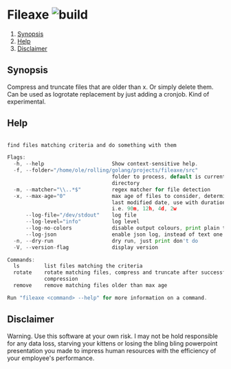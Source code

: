# Fileaxe ![build](https://github.com/triole/fileaxe/actions/workflows/build.yaml/badge.svg)

<!--- mdtoc: toc begin -->

1. [Synopsis](#synopsis)
2. [Help](#help)
3. [Disclaimer](#disclaimer)<!--- mdtoc: toc end -->

## Synopsis

Compress and truncate files that are older than x. Or simply delete them. Can be used as logrotate replacement by just adding a cronjob. Kind of experimental.

## Help

```go mdox-exec="r -h"

find files matching criteria and do something with them

Flags:
  -h, --help                      Show context-sensitive help.
  -f, --folder="/home/ole/rolling/golang/projects/fileaxe/src"
                                  folder to process, default is current
                                  directory
  -m, --matcher="\\..*$"          regex matcher for file detection
  -x, --max-age="0"               max age of files to consider, determined by
                                  last modified date, use with duration like
                                  i.e. 90m, 12h, 4d, 2w
      --log-file="/dev/stdout"    log file
      --log-level="info"          log level
      --log-no-colors             disable output colours, print plain text
      --log-json                  enable json log, instead of text one
  -n, --dry-run                   dry run, just print don't do
  -V, --version-flag              display version

Commands:
  ls        list files matching the criteria
  rotate    rotate matching files, compress and truncate after successful
            compression
  remove    remove matching files older than max age

Run "fileaxe <command> --help" for more information on a command.
```

## Disclaimer

Warning. Use this software at your own risk. I may not be hold responsible for any data loss, starving your kittens or losing the bling bling powerpoint presentation you made to impress human resources with the efficiency of your employee's performance.
